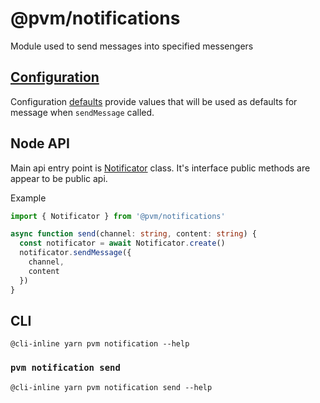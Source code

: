 # @pvm/notifications

Module used to send messages into specified messengers

## [Configuration](../interfaces/pvm_core.Config.md#notifications)

Configuration [defaults](../interfaces/pvm_core.Config.md#notifications) provide values
that will be used as defaults for message when `sendMessage` called.

## Node API

Main api entry point is [Notificator](../classes/pvm_notifications.Notificator) class. It's interface
public methods are appear to be public api.

Example
```typescript
import { Notificator } from '@pvm/notifications'

async function send(channel: string, content: string) {
  const notificator = await Notificator.create()
  notificator.sendMessage({
    channel,  
    content
  })
}
```

## CLI
```
@cli-inline yarn pvm notification --help
```

### `pvm notification send`
```
@cli-inline yarn pvm notification send --help
```

